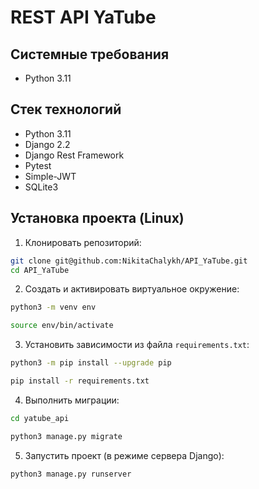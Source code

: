 REST API YaTube 
=====

Системные требования
----------
* Python 3.11

Стек технологий
----------
* Python 3.11
* Django 2.2 
* Django Rest Framework
* Pytest
* Simple-JWT
* SQLite3

Установка проекта (Linux)
----------

1. Клонировать репозиторий:
```bash
git clone git@github.com:NikitaChalykh/API_YaTube.git
cd API_YaTube
```
2. Cоздать и активировать виртуальное окружение:
```bash
python3 -m venv env

source env/bin/activate
```
3. Установить зависимости из файла ```requirements.txt```:
```bash
python3 -m pip install --upgrade pip

pip install -r requirements.txt
```
4. Выполнить миграции:
```bash
cd yatube_api

python3 manage.py migrate
```
5. Запустить проект (в режиме сервера Django):
```bash
python3 manage.py runserver
```

